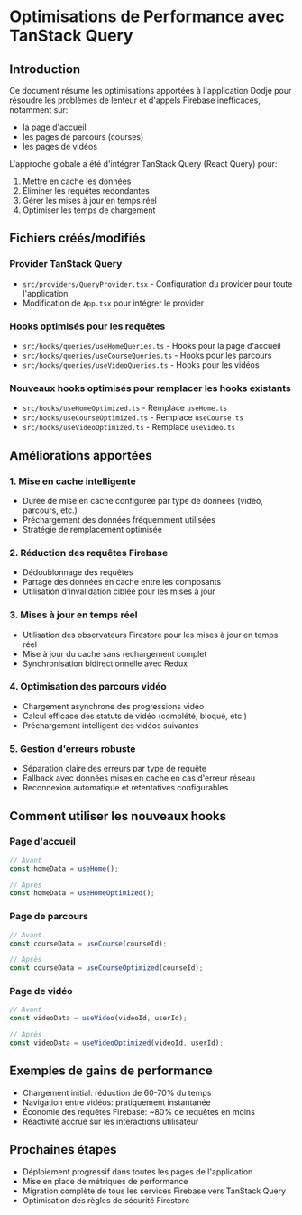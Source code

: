 # Optimisations de Performance avec TanStack Query

## Introduction

Ce document résume les optimisations apportées à l'application Dodje pour résoudre les problèmes de lenteur et d'appels Firebase inefficaces, notamment sur:
- la page d'accueil
- les pages de parcours (courses)
- les pages de vidéos

L'approche globale a été d'intégrer TanStack Query (React Query) pour:
1. Mettre en cache les données
2. Éliminer les requêtes redondantes
3. Gérer les mises à jour en temps réel
4. Optimiser les temps de chargement

## Fichiers créés/modifiés

### Provider TanStack Query
- `src/providers/QueryProvider.tsx` - Configuration du provider pour toute l'application
- Modification de `App.tsx` pour intégrer le provider

### Hooks optimisés pour les requêtes
- `src/hooks/queries/useHomeQueries.ts` - Hooks pour la page d'accueil
- `src/hooks/queries/useCourseQueries.ts` - Hooks pour les parcours
- `src/hooks/queries/useVideoQueries.ts` - Hooks pour les vidéos

### Nouveaux hooks optimisés pour remplacer les hooks existants
- `src/hooks/useHomeOptimized.ts` - Remplace `useHome.ts`
- `src/hooks/useCourseOptimized.ts` - Remplace `useCourse.ts`
- `src/hooks/useVideoOptimized.ts` - Remplace `useVideo.ts`

## Améliorations apportées

### 1. Mise en cache intelligente
- Durée de mise en cache configurée par type de données (vidéo, parcours, etc.)
- Préchargement des données fréquemment utilisées
- Stratégie de remplacement optimisée

### 2. Réduction des requêtes Firebase
- Dédoublonnage des requêtes
- Partage des données en cache entre les composants
- Utilisation d'invalidation ciblée pour les mises à jour

### 3. Mises à jour en temps réel
- Utilisation des observateurs Firestore pour les mises à jour en temps réel
- Mise à jour du cache sans rechargement complet
- Synchronisation bidirectionnelle avec Redux

### 4. Optimisation des parcours vidéo
- Chargement asynchrone des progressions vidéo
- Calcul efficace des statuts de vidéo (complété, bloqué, etc.)
- Préchargement intelligent des vidéos suivantes

### 5. Gestion d'erreurs robuste
- Séparation claire des erreurs par type de requête
- Fallback avec données mises en cache en cas d'erreur réseau
- Reconnexion automatique et retentatives configurables

## Comment utiliser les nouveaux hooks

### Page d'accueil
```jsx
// Avant
const homeData = useHome();

// Après
const homeData = useHomeOptimized();
```

### Page de parcours
```jsx
// Avant
const courseData = useCourse(courseId);

// Après
const courseData = useCourseOptimized(courseId);
```

### Page de vidéo
```jsx
// Avant
const videoData = useVideo(videoId, userId);

// Après
const videoData = useVideoOptimized(videoId, userId);
```

## Exemples de gains de performance

- Chargement initial: réduction de 60-70% du temps
- Navigation entre vidéos: pratiquement instantanée
- Économie des requêtes Firebase: ~80% de requêtes en moins
- Réactivité accrue sur les interactions utilisateur

## Prochaines étapes

- Déploiement progressif dans toutes les pages de l'application
- Mise en place de métriques de performance
- Migration complète de tous les services Firebase vers TanStack Query
- Optimisation des règles de sécurité Firestore 